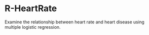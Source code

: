 # R-HeartRate
Examine the relationship between heart rate and heart disease using multiple logistic regression.
